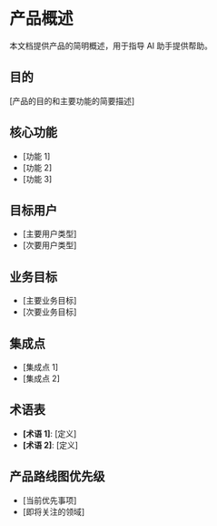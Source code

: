 # 产品概述

本文档提供产品的简明概述，用于指导 AI 助手提供帮助。

## 目的
[产品的目的和主要功能的简要描述]

## 核心功能
- [功能 1]
- [功能 2]
- [功能 3]

## 目标用户
- [主要用户类型]
- [次要用户类型]

## 业务目标
- [主要业务目标]
- [次要业务目标]

## 集成点
- [集成点 1]
- [集成点 2]

## 术语表
- **[术语 1]**: [定义]
- **[术语 2]**: [定义]

## 产品路线图优先级
- [当前优先事项]
- [即将关注的领域]